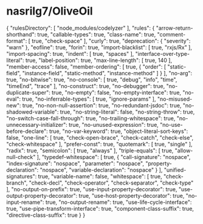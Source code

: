 # nasrilg7/OliveOil

 { "rulesDirectory": \[ "node\_modules/codelyzer" \], "rules": { "arrow-return-shorthand": true, "callable-types": true, "class-name": true, "comment-format": \[ true, "check-space" \], "curly": true, "deprecation": { "severity": "warn" }, "eofline": true, "forin": true, "import-blacklist": \[ true, "rxjs/Rx" \], "import-spacing": true, "indent": \[ true, "spaces" \], "interface-over-type-literal": true, "label-position": true, "max-line-length": \[ true, 140 \], "member-access": false, "member-ordering": \[ true, { "order": \[ "static-field", "instance-field", "static-method", "instance-method" \] } \], "no-arg": true, "no-bitwise": true, "no-console": \[ true, "debug", "info", "time", "timeEnd", "trace" \], "no-construct": true, "no-debugger": true, "no-duplicate-super": true, "no-empty": false, "no-empty-interface": true, "no-eval": true, "no-inferrable-types": \[ true, "ignore-params" \], "no-misused-new": true, "no-non-null-assertion": true, "no-redundant-jsdoc": true, "no-shadowed-variable": true, "no-string-literal": false, "no-string-throw": true, "no-switch-case-fall-through": true, "no-trailing-whitespace": true, "no-unnecessary-initializer": true, "no-unused-expression": true, "no-use-before-declare": true, "no-var-keyword": true, "object-literal-sort-keys": false, "one-line": \[ true, "check-open-brace", "check-catch", "check-else", "check-whitespace" \], "prefer-const": true, "quotemark": \[ true, "single" \], "radix": true, "semicolon": \[ true, "always" \], "triple-equals": \[ true, "allow-null-check" \], "typedef-whitespace": \[ true, { "call-signature": "nospace", "index-signature": "nospace", "parameter": "nospace", "property-declaration": "nospace", "variable-declaration": "nospace" } \], "unified-signatures": true, "variable-name": false, "whitespace": \[ true, "check-branch", "check-decl", "check-operator", "check-separator", "check-type" \], "no-output-on-prefix": true, "use-input-property-decorator": true, "use-output-property-decorator": true, "use-host-property-decorator": true, "no-input-rename": true, "no-output-rename": true, "use-life-cycle-interface": true, "use-pipe-transform-interface": true, "component-class-suffix": true, "directive-class-suffix": true } }

